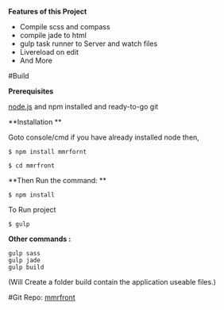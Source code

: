 **Features of this Project**

* Compile scss and compass
* compile jade to html
* gulp task runner to Server and watch files
* Livereload on edit
* And More 


#Build 

**Prerequisites**

[node.js](https://nodejs.org/) and npm installed and ready-to-go
git


**Installation **

Goto console/cmd
if you have already installed node then, 

```
$ npm install mmrfornt

$ cd mmrfront 
```


**Then Run the command: **

```
$ npm install
```

To Run project

```
$ gulp
```

**Other commands :**

```
gulp sass
gulp jade
gulp build 
```
(Will Create a folder build contain the application useable files.)

#Git Repo:
[mmrfront](https://github.com/moshiuramit/mmrfront)